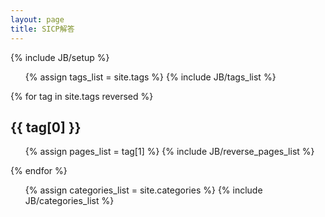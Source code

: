 ```yaml
---
layout: page
title: SICP解答
---
```

{% include JB/setup %}

<div class="row">
  <div class="span8">

<ul class="tag_box inline">
  {% assign tags_list = site.tags %}  
  {% include JB/tags_list %}
</ul>


{% for tag in site.tags reversed %} 
  <h2 id="{{ tag[0] }}-ref">{{ tag[0] }}</h2>
  <ul>
    {% assign pages_list = tag[1] %}  
    {% include JB/reverse_pages_list %}
  </ul>
{% endfor %}
  </div>
  <div class="span4">
<ul class="tag_box inline">
  {% assign categories_list = site.categories %}
  {% include JB/categories_list %}
</ul>
  </div>
</div>


